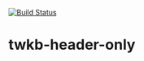 [![Build Status](https://travis-ci.org/Tobias-Werner/twkb-header-only.svg?branch=dev)](https://travis-ci.org/Tobias-Werner/twkb-header-only)
# twkb-header-only